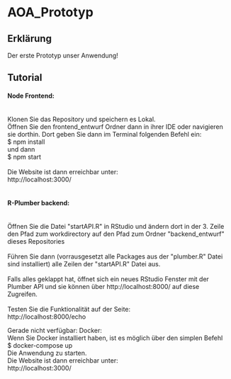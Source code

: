 # AOA_Prototyp
<h2>Erklärung</h2>
Der erste Prototyp unser Anwendung!

<h2>Tutorial</h2>
<h4>Node Frontend:</h4>
<br>
Klonen Sie das Repository und speichern es Lokal.<br>
Öffnen Sie den frontend_entwurf Ordner dann in ihrer IDE oder navigieren sie dorthin. Dort geben Sie dann im Terminal folgenden Befehl ein:
<br>
$ npm install <br>
und dann <br>
$ npm start <br>
<br>
Die Website ist dann erreichbar unter:<br>
http://localhost:3000/
<br>
<br>
<h4>R-Plumber backend:</h4>
<br>
Öffnen Sie die Datei "startAPI.R" in RStudio und ändern dort in der 3. Zeile den Pfad zum workdirectory auf den Pfad zum Ordner "backend_entwurf" dieses Repositories
<br>
<br>
Führen Sie dann (vorrausgesetzt alle Packages aus der "plumber.R" Datei sind installiert) alle Zeilen der "startAPI.R" Datei aus.<br> <br>
Falls alles geklappt hat, öffnet sich ein neues RStudio Fenster mit der Plumber API und sie können über http://localhost:8000/ 
auf diese Zugreifen.
<br>
<br>
Testen Sie die Funktionalität auf der Seite:<br>
http://localhost:8000/echo


Gerade nicht verfügbar:
Docker: <br>
Wenn Sie Docker installiert haben, ist es möglich über den simplen Befehl <br>
$ docker-compose up
<br>
Die Anwendung zu starten. <br>
Die Website ist dann erreichbar unter:<br>
http://localhost:3000/
<br>
